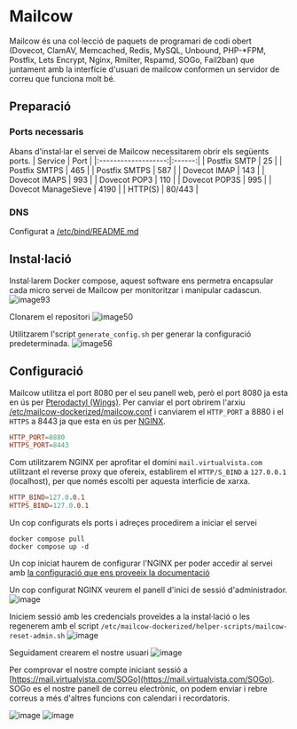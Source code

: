 # Mailcow
Mailcow és una col·lecció de paquets de programari de codi obert (Dovecot, ClamAV, Memcached, Redis, MySQL, Unbound, PHP-*FPM, Postfix, Lets Encrypt, Nginx, Rmilter, Rspamd, SOGo, Fail2ban) que juntament amb la interfície d'usuari de mailcow conformen un servidor de correu que funciona molt bé.
## Preparació

### Ports necessaris
Abans d'instal·lar el servei de Mailcow necessitarem obrir els següents ports.
|       Service       |  Port  |
|:-------------------:|:------:|
|     Postfix SMTP    |   25   |
|    Postfix SMTPS    |   465  |
|    Postfix SMTPS    |   587  |
|     Dovecot IMAP    |   143  |
|    Dovecot IMAPS    |   993  |
|     Dovecot POP3    |   110  |
|    Dovecot POP3S    |   995  |
| Dovecot ManageSieve |  4190  |
|       HTTP(S)       | 80/443 |

### DNS
Configurat a [/etc/bind/README.md](https://github.com/Proyecto-Sintesi/configs/tree/main/etc/bind#correu)

## Instal·lació
Instal·larem Docker compose, aquest software ens permetra encapsular cada micro servei de Mailcow per monitoritzar i manipular cadascun.
![image93](https://github.com/Proyecto-Sintesi/configs/assets/122394285/1f11f903-806e-4a8f-993f-aa1d2d3db57e)

Clonarem el repositori
![image50](https://github.com/Proyecto-Sintesi/configs/assets/122394285/d2cfe608-3f1f-433d-bb38-93713ce8bfb3)

Utilitzarem l'script `generate_config.sh` per generar la configuració predeterminada.
![image56](https://github.com/Proyecto-Sintesi/configs/assets/122394285/2d1e1d1b-a020-4758-9961-870640f1bcae)

## Configuració
Mailcow utilitza el port 8080 per el seu panell web, però el port 8080 ja esta en ús per [Pterodactyl (Wings)](https://github.com/Proyecto-Sintesi/configs/tree/main/etc/pterodactyl#wings).
Per canviar el port obrirem l'arxiu [/etc/mailcow-dockerized/mailcow.conf](https://google.com) i canviarem el `HTTP_PORT` a 8880 i el `HTTPS` a 8443 ja que esta en ús per [NGINX](https://github.com/Proyecto-Sintesi/configs/tree/main/etc/nginx/sites-enabled).

```conf
HTTP_PORT=8880
HTTPS_PORT=8443
```

Com utilitzarem NGINX per aprofitar el domini `mail.virtualvista.com` utilitzant el reverse proxy que ofereix, establirem el `HTTP/S_BIND` a `127.0.0.1` (localhost), per que només escolti per aquesta interficie de xarxa.
```conf
HTTP_BIND=127.0.0.1
HTTPS_BIND=127.0.0.1
```

Un cop configurats els ports i adreçes procedirem a iniciar el servei
```console
docker compose pull
docker compose up -d
```

Un cop iniciat haurem de configurar l'NGINX per poder accedir al servei amb [la configuració que ens proveeix la documentació](https://github.com/Proyecto-Sintesi/configs/blob/main/etc/nginx/sites-enabled/mailcow.conf)


Un cop configurat NGINX veurem el panell d'inici de sessió d'administrador.
![image](https://github.com/Proyecto-Sintesi/configs/assets/122394285/f65c68b8-4d80-4694-a995-9cfc3a1c9c8a)

Iniciem sessió amb les credencials proveïdes a la instal·lació o les regenerem amb el script `/etc/mailcow-dockerized/helper-scripts/mailcow-reset-admin.sh`
![image](https://github.com/Proyecto-Sintesi/configs/assets/122394285/352d7fcc-3c90-4654-b1cb-4c058b897b7e)

Seguidament crearem el nostre usuari
![image](https://github.com/Proyecto-Sintesi/configs/assets/122394285/b317ac5b-ad63-4f28-9a94-8a6d2978de28)

Per comprovar el nostre compte iniciant sessió a [https://mail.virtualvista.com/SOGo](https://mail.virtualvista.com/SOGo).
SOGo es el nostre panell de correu electrònic, on podem enviar i rebre correus a més d'altres funcions con calendari i recordatoris.

![image](https://github.com/Proyecto-Sintesi/configs/assets/122394285/64190c0d-d245-47da-a983-cf559f519177)
![image](https://github.com/Proyecto-Sintesi/configs/assets/122394285/3ecae75e-81af-4952-a33d-559f6f0eb4c7)


